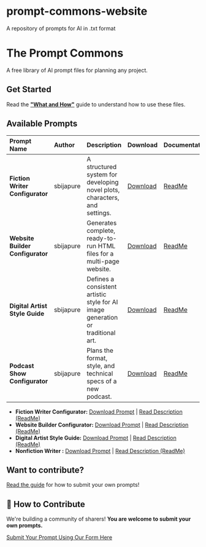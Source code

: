 # prompt-commons-website
A repository of prompts for AI in .txt format

# The Prompt Commons

A free library of AI prompt files for planning any project.

## Get Started
Read the **["What and How"](https://drive.google.com/file/d/17IwJMlsZlz7TaTiXdC4L8Z1ctPDWFhu1/view?usp=sharing)** guide to understand how to use these files.

## Available Prompts
| Prompt Name | Author | Description | Download | Documentation |
| :---------- | :----- | :---------- | :------- | :------------ |
| **Fiction Writer Configurator** | sbijapure | A structured system for developing novel plots, characters, and settings. | [Download](https://drive.google.com/uc?export=download&id=1_lZ_Q-3TGS4aC192x50D1YwUmNu31LCN) | [ReadMe](https://drive.google.com/file/d/1nPANbPpVTiDoD4_AIz9pHA2b-mK6VPWk/view?usp=sharing) |
| **Website Builder Configurator** | sbijapure | Generates complete, ready-to-run HTML files for a multi-page website. | [Download](https://drive.google.com/.../uc?export=download&id=FILE_ID) | [ReadMe](https://drive.google.com/.../FILE_ID/view) |
| **Digital Artist Style Guide** | sbijapure | Defines a consistent artistic style for AI image generation or traditional art. | [Download](https://drive.google.com/.../uc?export=download&id=FILE_ID) | [ReadMe](https://drive.google.com/.../FILE_ID/view) |
| **Podcast Show Configurator** | sbijapure | Plans the format, style, and technical specs of a new podcast. | [Download](https://drive.google.com/.../uc?export=download&id=FILE_ID) | [ReadMe](https://drive.google.com/.../FILE_ID/view) |



*   **Fiction Writer Configurator:** [Download Prompt](https://drive.google.com/uc?export=download&id=1_lZ_Q-3TGS4aC192x50D1YwUmNu31LCN) | [Read Description (ReadMe)](https://drive.google.com/file/d/1nPANbPpVTiDoD4_AIz9pHA2b-mK6VPWk/view?usp=sharing)
*   **Website Builder Configurator:** [Download Prompt](https://drive.google.com/uc?export=download&id=1wSkAj20iDUDu51omzp4kjJDH-vwFWxoG) | [Read Description (ReadMe)](https://drive.google.com/file/d/1LVWhoBoGvF712kMVPOvnf5PuiG24zOf1/view?usp=sharing)
*   **Digital Artist Style Guide:** [Download Prompt](https://drive.google.com/uc?export=download&id=1vBvGXyfPVt4BRThzsPbpHNV7ge0wUXnb) | [Read Description (ReadMe)](https://drive.google.com/file/d/1X8GYX0U_yijOTvL2ngkaJaVp0I8S8KYR/view?usp=sharing)
*   **Nonfiction Writer         :** [Download Prompt](https://drive.google.com/uc?export=download&id=1LjchachVRDE2qifJo--zo90qsT19Ok14) | [Read Description (ReadMe)](https://drive.google.com/file/d/1zahb01Qp1yTgaKf3ImE1ciy3GvSH_wy5/view?usp=sharing)
   

## Want to contribute?
[Read the guide](https://drive.google.com/file/d/17IwJMlsZlz7TaTiXdC4L8Z1ctPDWFhu1/view?usp=sharing) for how to submit your own prompts!

## 🤝 How to Contribute

We're building a community of sharers! **You are welcome to submit your own prompts.**

[Submit Your Prompt Using Our Form Here](https://sbijapure.github.io/prompt-commons-website/contribute/)
